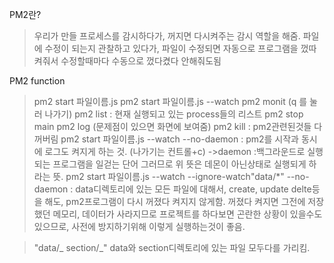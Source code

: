 PM2란?

> 우리가 만들 프로세스를 감시하다가, 꺼지면 다시켜주는 감시 역할을 해줌.
> 파일에 수정이 되는지 관찰하고 있다가, 파일이 수정되면 자동으로 프로그램을 껐따 켜줘서
> 수정할때마다 수동으로 껐다켰다 안해줘도됨

PM2 function

> pm2 start 파일이름.js
> pm2 start 파일이름.js --watch
> pm2 monit (q 를 눌러 나가기)
> pm2 list : 현재 실행되고 있는 process들의 리스트
> pm2 stop main
> pm2 log (문제점이 있으면 화면에 보여줌)
> pm2 kill : pm2관련된것들 다 꺼버림
> pm2 start 파일이름.js --watch --no-daemon : pm2를 시작과 동시에 로그도 켜지게 하는 것. (나가기는 컨트롤+c)
> ->daemon :백그라운드로 실행되는 프로그램을 일걷는 단어
> 그러므로 위 뜻은 데몬이 아닌상태로 실행되게 하라는 뜻.
> pm2 start 파일이름.js --watch --ignore-watch"data/\*" --no-daemon : data디렉토리에 있는 모든 파일에 대해서, create, update delte등을 해도, pm2프로그램이 다시 꺼졌다 켜지지 않게함. 꺼졌다 켜지면 그전에 저장했던 메모리, 데이터가 사라지므로 프로젝트를 하다보면 곤란한 상황이 있을수도 있으므로, 사전에 방지하기위해 이렇게 실행하는것이 좋음.

> "data/_ section/_" data와 section디렉토리에 있는 파일 모두다를 가리킴.
